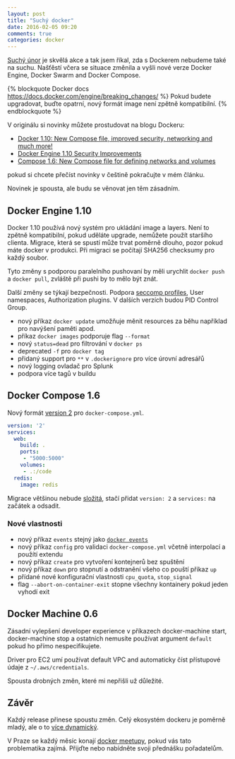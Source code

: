 ```yaml
---
layout: post
title: "Suchý docker"
date: 2016-02-05 09:20
comments: true
categories: docker
---
```


[Suchý únor](http://suchejunor.cz/) je skvělá akce a tak jsem říkal, zda s Dockerem nebudeme také na suchu. Našťěstí včera se situace změnila a vyšli nové verze Docker Engine, Docker Swarm and Docker Compose.


{% blockquote Docker docs https://docs.docker.com/engine/breaking_changes/ %}
Pokud budete upgradovat, buďte opatrní, nový formát image není zpětně kompatibilní.
{% endblockquote %}

V originálu si novinky můžete prostudovat na blogu Dockeru:

- [Docker 1.10: New Compose file, improved security, networking and much more!](http://blog.docker.com/2016/02/docker-1-10/)
- [Docker Engine 1.10 Security Improvements](http://blog.docker.com/2016/02/docker-engine-1-10-security/)
- [Compose 1.6: New Compose file for defining networks and volumes](http://blog.docker.com/2016/02/compose-1-6/)

pokud si chcete přečíst novinky v češtině pokračujte v mém článku.

<!-- more -->

Novinek je spousta, ale budu se věnovat jen těm zásadním.

## Docker Engine 1.10

Docker 1.10 používá nový systém pro ukládání image a layers. Není to zpětně kompatibilní, pokud uděláte upgrade, nemůžete použít staršího clienta. Migrace, která se spustí může trvat poměrně dlouho, pozor pokud máte docker v produkci. Při migraci se počítají SHA256 checksumy pro každý soubor.

Tyto změny s podporou paralelního pushovaní by měli urychlit `docker push` a `docker pull`, zvláště při pushi by to mělo být znát.

Další změny se týkají bezpečnosti. Podpora [seccomp profiles](https://en.wikipedia.org/wiki/Seccomp), User namespaces, Authorization plugins. V dalších verzích budou PID Control Group.

- nový příkaz `docker update` umožňuje měnit resources za běhu například pro navýšení paměti apod.
- příkaz `docker images` podporuje flag `--format`
- nový `status=dead` pro filtrování v `docker ps`
- deprecated `-f` pro `docker tag`
- přidaný support pro `**` v `.dockerignore` pro více úrovní adresářů
- nový logging ovladač pro Splunk
- podpora více tagů v buildu

## Docker Compose 1.6

Nový formát [version 2](https://docs.docker.com/compose/compose-file/#version-2) pro `docker-compose.yml`.

```yml
version: '2'
services:
  web:
    build: .
    ports:
     - "5000:5000"
    volumes:
     - .:/code
  redis:
    image: redis
```

Migrace většinou nebude [složitá](https://docs.docker.com/compose/compose-file/#upgrading), stačí přidat `version: 2` a `services:` na začátek a odsadit.

### Nové vlastnosti

- nový příkaz `events` stejný jako [`docker events`](https://docs.docker.com/engine/reference/commandline/events/)
- nový příkaz `config` pro validaci `docker-compose.yml` včetně interpolací a použítí extendu
- nový příkaz `create` pro vytvoření kontejnerů bez spuštění
- nový příkaz `down` pro stopnutí a odstranění všeho co pouští příkaz `up`
- přídané nové konfigurační vlastnosti `cpu_quota`, `stop_signal`
- flag `--abort-on-container-exit` stopne všechny kontainery pokud jeden vyhodí exit


## Docker Machine 0.6

Zásadní vylepšení developer experience v příkazech docker-machine start, docker-machine stop a ostatních nemusíte používat argument `default` pokud ho přímo nespecifikujete.

Driver pro EC2 umí používat default VPC and automaticky číst přístupové údaje z `~/.aws/credentials`.

Spousta drobných změn, které mi nepřišli už důležité.

## Závěr

Každý release přinese spoustu změn. Celý ekosystém dockeru je poměrně mladý, ale o to [více dynamický](https://twitter.com/icecrime/status/694558000615288834).

V Praze se každý měsíc konají [docker meetupy](http://www.meetup.com/Docker-Prague-Czech-Republic/), pokud vás tato problematika zajímá. Přijďte nebo nabídněte svoji přednášku pořadatelům.

